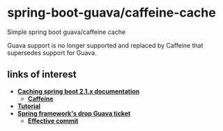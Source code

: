 # spring-boot-guava/caffeine-cache
Simple spring boot guava/caffeine cache

Guava support is no longer supported and replaced by Caffeine that supersedes support for Guava.

## links of interest

* [**Caching spring boot 2.1.x documentation**](https://docs.spring.io/spring-boot/docs/2.1.6.RELEASE/reference/html/boot-features-caching.html)
    * [**Caffeine**](https://docs.spring.io/spring-boot/docs/2.1.6.RELEASE/reference/html/boot-features-caching.html#boot-features-caching-provider-caffeine)
* [**Tutorial**](https://www.baeldung.com/spring-boot-caffeine-cache)
* [**Spring framework's drop Guava ticket**](https://github.com/spring-projects/spring-framework/issues/18370)
    * [**Effective commit**](https://github.com/spring-projects/spring-framework/commit/2bf9bc312ed1721b5978f88861c29cffc9ea407c)
